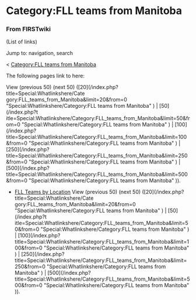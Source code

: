 # Category:FLL teams from Manitoba

### From FIRSTwiki

(List of links)

Jump to: navigation, search

&lt; [Category:FLL teams from
Manitoba](/index.php?title=Category:FLL_teams_from_Manitoba&redirect=no
"Category:FLL teams from Manitoba" )  

The following pages link to here:

View (previous 50) (next 50) ([20](/index.php?title=Special:Whatlinkshere/Cate
gory:FLL_teams_from_Manitoba&limit=20&from=0
"Special:Whatlinkshere/Category:FLL teams from Manitoba" ) | [50](/index.php?t
itle=Special:Whatlinkshere/Category:FLL_teams_from_Manitoba&limit=50&from=0
"Special:Whatlinkshere/Category:FLL teams from Manitoba" ) | [100](/index.php?
title=Special:Whatlinkshere/Category:FLL_teams_from_Manitoba&limit=100&from=0
"Special:Whatlinkshere/Category:FLL teams from Manitoba" ) | [250](/index.php?
title=Special:Whatlinkshere/Category:FLL_teams_from_Manitoba&limit=250&from=0
"Special:Whatlinkshere/Category:FLL teams from Manitoba" ) | [500](/index.php?
title=Special:Whatlinkshere/Category:FLL_teams_from_Manitoba&limit=500&from=0
"Special:Whatlinkshere/Category:FLL teams from Manitoba" )).

  * [FLL Teams by Location](FLL_Teams_by_Location "FLL Teams by Location" )
View (previous 50) (next 50) ([20](/index.php?title=Special:Whatlinkshere/Cate
gory:FLL_teams_from_Manitoba&limit=20&from=0
"Special:Whatlinkshere/Category:FLL teams from Manitoba" ) | [50](/index.php?t
itle=Special:Whatlinkshere/Category:FLL_teams_from_Manitoba&limit=50&from=0
"Special:Whatlinkshere/Category:FLL teams from Manitoba" ) | [100](/index.php?
title=Special:Whatlinkshere/Category:FLL_teams_from_Manitoba&limit=100&from=0
"Special:Whatlinkshere/Category:FLL teams from Manitoba" ) | [250](/index.php?
title=Special:Whatlinkshere/Category:FLL_teams_from_Manitoba&limit=250&from=0
"Special:Whatlinkshere/Category:FLL teams from Manitoba" ) | [500](/index.php?
title=Special:Whatlinkshere/Category:FLL_teams_from_Manitoba&limit=500&from=0
"Special:Whatlinkshere/Category:FLL teams from Manitoba" )).

